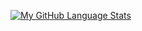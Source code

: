 <!--
**wjrm500/wjrm500** is a ✨ _special_ ✨ repository because its `README.md` (this file) appears on your GitHub profile.
-->

[![My GitHub Language Stats](https://github-readme-stats.vercel.app/api/top-langs/?username=wjrm500&langs_count=5&theme=tokyonight)]()
